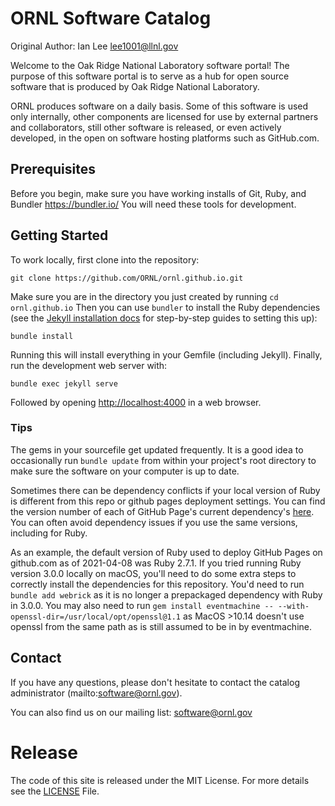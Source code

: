# ORNL Software Catalog

Original Author: Ian Lee <lee1001@llnl.gov>

Welcome to the Oak Ridge National Laboratory software portal! The purpose of this software portal is to serve as a hub for open source software that is produced by Oak Ridge National Laboratory.

ORNL produces software on a daily basis. Some of this software is used only internally, other components are licensed for use by external partners and collaborators, still other software is released, or even actively developed, in the open on software hosting platforms such as GitHub.com.

## Prerequisites

Before you begin, make sure you have working installs of Git, Ruby, and Bundler <https://bundler.io/> You will need these tools for development.

## Getting Started

To work locally, first clone into the repository:

```
git clone https://github.com/ORNL/ornl.github.io.git
```

Make sure you are in the directory you just created by running `cd ornl.github.io` Then you can use `bundler` to install the Ruby dependencies (see the [Jekyll installation docs](https://jekyllrb.com/docs/installation/) for step-by-step guides to setting this up):

```
bundle install
```

Running this will install everything in your Gemfile (including Jekyll). Finally, run the development web server with:

```
bundle exec jekyll serve
```

Followed by opening <http://localhost:4000> in a web browser.

### Tips

The gems in your sourcefile get updated frequently. It is a good idea to occasionally run `bundle update` from within your project's root directory to make sure the software on your computer is up to date.

Sometimes there can be dependency conflicts if your local version of Ruby is different from this repo or github pages deployment settings. You can find the version number of each of GitHub Page's current dependency's [here](https://pages.github.com/versions/). You can often avoid dependency issues if you use the same versions, including for Ruby. 

As an example, the default version of Ruby used to deploy GitHub Pages on github.com as of 2021-04-08 was Ruby	2.7.1. If you tried running Ruby version 3.0.0 locally on macOS, you'll need to do some extra steps to correctly install the dependencies for this repository. You'd need to run `bundle add webrick` as it is no longer a prepackaged dependency with Ruby in 3.0.0. You may also need to run `gem install eventmachine -- --with-openssl-dir=/usr/local/opt/openssl@1.1` as MacOS >10.14 doesn't use openssl from the same path as is still assumed to be in by eventmachine.

## Contact

If you have any questions, please don't hesitate to contact the catalog administrator (mailto:software@ornl.gov).

You can also find us on our mailing list: <software@ornl.gov>

# Release

The code of this site is released under the MIT License. For more details see the
[LICENSE](LICENSE) File.
